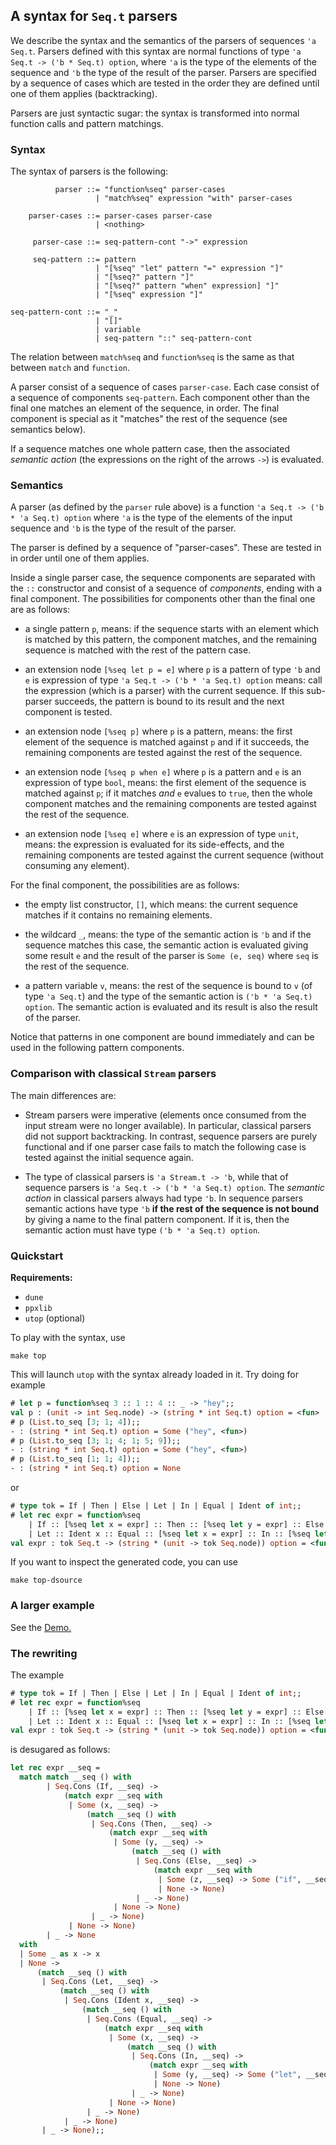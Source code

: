 ## A syntax for `Seq.t` parsers

We describe the syntax and the semantics of the parsers of sequences `'a
Seq.t`. Parsers defined with this syntax are normal functions of type `'a Seq.t
-> ('b * Seq.t) option`, where `'a` is the type of the elements of the sequence
and `'b` the type of the result of the parser. Parsers are specified by a
sequence of cases which are tested in the order they are defined until one of
them applies (backtracking).

Parsers are just syntactic sugar: the syntax is transformed into normal function
calls and pattern matchings.

### Syntax

The syntax of parsers is the following:

```
          parser ::= "function%seq" parser-cases
                   | "match%seq" expression "with" parser-cases

    parser-cases ::= parser-cases parser-case
                   | <nothing>

     parser-case ::= seq-pattern-cont "->" expression

     seq-pattern ::= pattern
                   | "[%seq" "let" pattern "=" expression "]"
                   | "[%seq?" pattern "]"
                   | "[%seq?" pattern "when" expression] "]"
                   | "[%seq" expression "]"

seq-pattern-cont ::= "_"
                   | "[]"
                   | variable
                   | seq-pattern "::" seq-pattern-cont
```

The relation between `match%seq` and `function%seq` is the same as that between
`match` and `function`.

A parser consist of a sequence of cases `parser-case`. Each case consist of a
sequence of components `seq-pattern`. Each component other than the final one
matches an element of the sequence, in order. The final component is special as
it "matches" the rest of the sequence (see semantics below).

If a sequence matches one whole pattern case, then the associated *semantic
action* (the expressions on the right of the arrows `->`) is evaluated.

### Semantics

A parser (as defined by the `parser` rule above) is a function `'a Seq.t -> ('b * 'a Seq.t) option`
where `'a` is the type of the elements of the input sequence
and `'b` is the type of the result of the parser.

The parser is defined by a sequence of "parser-cases". These are tested in in
order until one of them applies.

Inside a single parser case, the sequence components are separated with the `::`
constructor and consist of a sequence of *components*, ending with a final
component. The possibilities for components other than the final one are as
follows:

- a single pattern `p`, means: if the sequence starts with an element which is
  matched by this pattern, the component matches, and the remaining sequence is
  matched with the rest of the pattern case.

- an extension node `[%seq let p = e]` where `p` is a pattern of type `'b` and
  `e` is expression of type `'a Seq.t -> ('b * 'a Seq.t) option` means: call the
  expression (which is a parser) with the current sequence. If this sub-parser
  succeeds, the pattern is bound to its result and the next component is tested.

- an extension node `[%seq p]` where `p` is a pattern, means: the first element
  of the sequence is matched against `p` and if it succeeds, the remaining
  components are tested against the rest of the sequence.

- an extension node `[%seq p when e]` where `p` is a pattern and `e` is an
  expression of type `bool`, means: the first element of the sequence is matched
  against `p`; if it matches *and* `e` evalues to `true`, then the whole
  component matches and the remaining components are tested against the rest of
  the sequence.

- an extension node `[%seq e]` where `e` is an expression of type `unit`, means:
  the expression is evaluated for its side-effects, and the remaining components
  are tested against the current sequence (without consuming any element).

For the final component, the possibilities are as follows:

- the empty list constructor, `[]`, which means: the current sequence matches if
  it contains no remaining elements.

- the wildcard `_`, means: the type of the semantic action is `'b` and if the
  sequence matches this case, the semantic action is evaluated giving some
  result `e` and the result of the parser is `Some (e, seq)` where `seq` is the
  rest of the sequence.

- a pattern variable `v`, means: the rest of the sequence is bound to `v` (of
  type `'a Seq.t`) and the type of the semantic action is `('b * 'a Seq.t)
  option`. The semantic action is evaluated and its result is also the result of
  the parser.

Notice that patterns in one component are bound immediately and can be used in
the following pattern components.

### Comparison with classical `Stream` parsers

The main differences are:

- Stream parsers were imperative (elements once consumed from the input stream
  were no longer available). In particular, classical parsers did not support
  backtracking. In contrast, sequence parsers are purely functional and if one
  parser case fails to match the following case is tested against the initial
  sequence again.

- The type of classical parsers is `'a Stream.t -> 'b`, while that of sequence
  parsers is `'a Seq.t -> ('b * 'a Seq.t) option`. The *semantic action* in
  classical parsers always had type `'b`. In sequence parsers semantic actions
  have type `'b` **if the rest of the sequence is not bound** by giving a name
  to the final pattern component. If it is, then the semantic action must have
  type `('b * 'a Seq.t) option`.

### Quickstart

**Requirements:**

- `dune`
- `ppxlib`
- `utop` (optional)

To play with the syntax, use

```
make top
```

This will launch `utop` with the syntax already loaded in it. Try doing for example

```ocaml
# let p = function%seq 3 :: 1 :: 4 :: _ -> "hey";;
val p : (unit -> int Seq.node) -> (string * int Seq.t) option = <fun>
# p (List.to_seq [3; 1; 4]);;
- : (string * int Seq.t) option = Some ("hey", <fun>)
# p (List.to_seq [3; 1; 4; 1; 5; 9]);;
- : (string * int Seq.t) option = Some ("hey", <fun>)
# p (List.to_seq [1; 1; 4]);;
- : (string * int Seq.t) option = None
```

or

```ocaml
# type tok = If | Then | Else | Let | In | Equal | Ident of int;;
# let rec expr = function%seq
    | If :: [%seq let x = expr] :: Then :: [%seq let y = expr] :: Else :: [%seq let z = expr] :: _ -> "if"
    | Let :: Ident x :: Equal :: [%seq let x = expr] :: In :: [%seq let y = expr] :: _ -> "let";;
val expr : tok Seq.t -> (string * (unit -> tok Seq.node)) option = <fun>
```

If you want to inspect the generated code, you can use
```
make top-dsource
```

### A larger example

See the [Demo.](demo/)

### The rewriting

The example

```ocaml
# type tok = If | Then | Else | Let | In | Equal | Ident of int;;
# let rec expr = function%seq
    | If :: [%seq let x = expr] :: Then :: [%seq let y = expr] :: Else :: [%seq let z = expr] :: _ -> "if"
    | Let :: Ident x :: Equal :: [%seq let x = expr] :: In :: [%seq let y = expr] :: _ -> "let";;
val expr : tok Seq.t -> (string * (unit -> tok Seq.node)) option = <fun>
```

is desugared as follows:

```ocaml
let rec expr __seq =
  match match __seq () with
        | Seq.Cons (If, __seq) ->
            (match expr __seq with
             | Some (x, __seq) ->
                 (match __seq () with
                  | Seq.Cons (Then, __seq) ->
                      (match expr __seq with
                       | Some (y, __seq) ->
                           (match __seq () with
                            | Seq.Cons (Else, __seq) ->
                                (match expr __seq with
                                 | Some (z, __seq) -> Some ("if", __seq)
                                 | None -> None)
                            | _ -> None)
                       | None -> None)
                  | _ -> None)
             | None -> None)
        | _ -> None
  with
  | Some _ as x -> x
  | None ->
      (match __seq () with
       | Seq.Cons (Let, __seq) ->
           (match __seq () with
            | Seq.Cons (Ident x, __seq) ->
                (match __seq () with
                 | Seq.Cons (Equal, __seq) ->
                     (match expr __seq with
                      | Some (x, __seq) ->
                          (match __seq () with
                           | Seq.Cons (In, __seq) ->
                               (match expr __seq with
                                | Some (y, __seq) -> Some ("let", __seq)
                                | None -> None)
                           | _ -> None)
                      | None -> None)
                 | _ -> None)
            | _ -> None)
       | _ -> None);;
```
